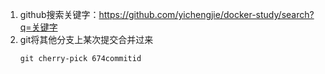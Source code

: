 1. github搜索关键字：https://github.com/yichengjie/docker-study/search?q=关键字
2. git将其他分支上某次提交合并过来
    ```git
    git cherry-pick 674commitid
    ```